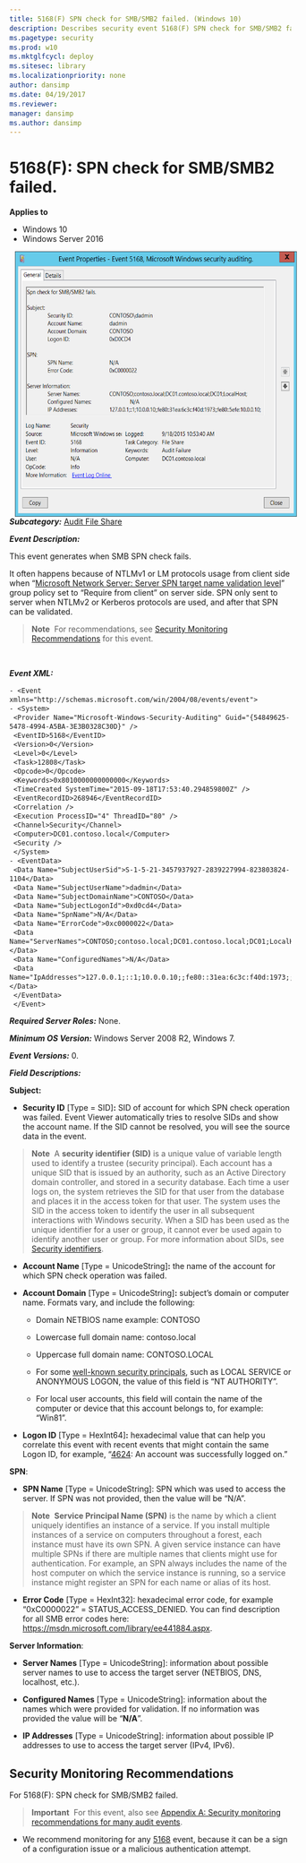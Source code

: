 ```yaml
---
title: 5168(F) SPN check for SMB/SMB2 failed. (Windows 10)
description: Describes security event 5168(F) SPN check for SMB/SMB2 failed.
ms.pagetype: security
ms.prod: w10
ms.mktglfcycl: deploy
ms.sitesec: library
ms.localizationpriority: none
author: dansimp
ms.date: 04/19/2017
ms.reviewer: 
manager: dansimp
ms.author: dansimp
---
```


# 5168(F): SPN check for SMB/SMB2 failed.

**Applies to**
-   Windows 10
-   Windows Server 2016


<img src="images/event-5168.png" alt="Event 5168 illustration" width="575" height="474" hspace="10" align="left" />

***Subcategory:***&nbsp;[Audit File Share](audit-file-share.md)

***Event Description:***

This event generates when SMB SPN check fails.

It often happens because of NTLMv1 or LM protocols usage from client side when “[Microsoft Network Server: Server SPN target name validation level](https://technet.microsoft.com/library/jj852272.aspx)” group policy set to “Require from client” on server side. SPN only sent to server when NTLMv2 or Kerberos protocols are used, and after that SPN can be validated.

> **Note**&nbsp;&nbsp;For recommendations, see [Security Monitoring Recommendations](#security-monitoring-recommendations) for this event.

<br clear="all">

***Event XML:***
```
- <Event xmlns="http://schemas.microsoft.com/win/2004/08/events/event">
- <System>
 <Provider Name="Microsoft-Windows-Security-Auditing" Guid="{54849625-5478-4994-A5BA-3E3B0328C30D}" /> 
 <EventID>5168</EventID> 
 <Version>0</Version> 
 <Level>0</Level> 
 <Task>12808</Task> 
 <Opcode>0</Opcode> 
 <Keywords>0x8010000000000000</Keywords> 
 <TimeCreated SystemTime="2015-09-18T17:53:40.294859800Z" /> 
 <EventRecordID>268946</EventRecordID> 
 <Correlation /> 
 <Execution ProcessID="4" ThreadID="80" /> 
 <Channel>Security</Channel> 
 <Computer>DC01.contoso.local</Computer> 
 <Security /> 
 </System>
- <EventData>
 <Data Name="SubjectUserSid">S-1-5-21-3457937927-2839227994-823803824-1104</Data> 
 <Data Name="SubjectUserName">dadmin</Data> 
 <Data Name="SubjectDomainName">CONTOSO</Data> 
 <Data Name="SubjectLogonId">0xd0cd4</Data> 
 <Data Name="SpnName">N/A</Data> 
 <Data Name="ErrorCode">0xc0000022</Data> 
 <Data Name="ServerNames">CONTOSO;contoso.local;DC01.contoso.local;DC01;LocalHost;</Data> 
 <Data Name="ConfiguredNames">N/A</Data> 
 <Data Name="IpAddresses">127.0.0.1;::1;10.0.0.10;;fe80::31ea:6c3c:f40d:1973;;fe80::5efe:10.0.0.10;</Data> 
 </EventData>
 </Event>

```

***Required Server Roles:*** None.

***Minimum OS Version:*** Windows Server 2008 R2, Windows 7.

***Event Versions:*** 0.

***Field Descriptions:***

**Subject:**

-   **Security ID** \[Type = SID\]**:** SID of account for which SPN check operation was failed. Event Viewer automatically tries to resolve SIDs and show the account name. If the SID cannot be resolved, you will see the source data in the event.

> **Note**&nbsp;&nbsp;A **security identifier (SID)** is a unique value of variable length used to identify a trustee (security principal). Each account has a unique SID that is issued by an authority, such as an Active Directory domain controller, and stored in a security database. Each time a user logs on, the system retrieves the SID for that user from the database and places it in the access token for that user. The system uses the SID in the access token to identify the user in all subsequent interactions with Windows security. When a SID has been used as the unique identifier for a user or group, it cannot ever be used again to identify another user or group. For more information about SIDs, see [Security identifiers](/windows/access-protection/access-control/security-identifiers).

-   **Account Name** \[Type = UnicodeString\]**:** the name of the account for which SPN check operation was failed.

-   **Account Domain** \[Type = UnicodeString\]**:** subject’s domain or computer name. Formats vary, and include the following:

    -   Domain NETBIOS name example: CONTOSO

    -   Lowercase full domain name: contoso.local

    -   Uppercase full domain name: CONTOSO.LOCAL

    -   For some [well-known security principals](https://support.microsoft.com/kb/243330), such as LOCAL SERVICE or ANONYMOUS LOGON, the value of this field is “NT AUTHORITY”.

    -   For local user accounts, this field will contain the name of the computer or device that this account belongs to, for example: “Win81”.

-   **Logon ID** \[Type = HexInt64\]**:** hexadecimal value that can help you correlate this event with recent events that might contain the same Logon ID, for example, “[4624](event-4624.md): An account was successfully logged on.”

**SPN**:

-   **SPN Name** \[Type = UnicodeString\]: SPN which was used to access the server. If SPN was not provided, then the value will be “N/A”.

> **Note**&nbsp;&nbsp;**Service Principal Name (SPN)** is the name by which a client uniquely identifies an instance of a service. If you install multiple instances of a service on computers throughout a forest, each instance must have its own SPN. A given service instance can have multiple SPNs if there are multiple names that clients might use for authentication. For example, an SPN always includes the name of the host computer on which the service instance is running, so a service instance might register an SPN for each name or alias of its host.

-   **Error Code** \[Type = HexInt32\]: hexadecimal error code, for example “0xC0000022” = STATUS\_ACCESS\_DENIED. You can find description for all SMB error codes here: <https://msdn.microsoft.com/library/ee441884.aspx>.

**Server Information**:

-   **Server Names** \[Type = UnicodeString\]: information about possible server names to use to access the target server (NETBIOS, DNS, localhost, etc.).

-   **Configured Names** \[Type = UnicodeString\]: information about the names which were provided for validation. If no information was provided the value will be “**N/A**”.

-   **IP Addresses** \[Type = UnicodeString\]: information about possible IP addresses to use to access the target server (IPv4, IPv6).

## Security Monitoring Recommendations

For 5168(F): SPN check for SMB/SMB2 failed.

> **Important**&nbsp;&nbsp;For this event, also see [Appendix A: Security monitoring recommendations for many audit events](appendix-a-security-monitoring-recommendations-for-many-audit-events.md).

-   We recommend monitoring for any [5168](event-5168.md) event, because it can be a sign of a configuration issue or a malicious authentication attempt.

